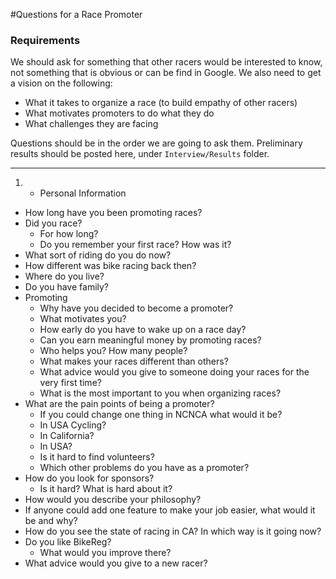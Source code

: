 #Questions for a Race Promoter

### Requirements
We should ask for something that other racers would be interested to know, not something that is obvious or can be find in Google. We also need to get a vision on the following: 

* What it takes to organize a race (to build empathy of other racers)
* What motivates promoters to do what they do
* What challenges they are facing

Questions should be in the order we are going to ask them. Preliminary results should be posted here, under `Interview/Results` folder.

---


1. * Personal Information
 * How long have you been promoting races?
 * Did you race?
     * For how long?
     * Do you remember your first race? How was it? 
 * What sort of riding do you do now?
 * How different was bike racing back then?
 * Where do you live?
 * Do you have family?
* Promoting
  * Why have you decided to become a promoter?
  * What motivates you?
  * How early do you have to wake up on a race day?
  * Can you earn meaningful money by promoting races?
  * Who helps you? How many people?
  * What makes your races different than others?
  * What advice would you give to someone doing your races for the very first time?
  * What is the most important to you when organizing races?
* What are the pain points of being a promoter?
  * If you could change one thing in NCNCA what would it be?
  * In USA Cycling?
  * In California?
  * In USA?
  * Is it hard to find volunteers?
  * Which other problems do you have as a promoter?
* How do you look for sponsors?
  * Is it hard? What is hard about it?
* How would you describe your philosophy?
* If anyone could add one feature to make your job easier, what would it be and why?
* How do you see the state of racing in CA? In which way is it going now?
* Do you like BikeReg?
  * What would you improve there? 
* What advice would you give to a new racer?


